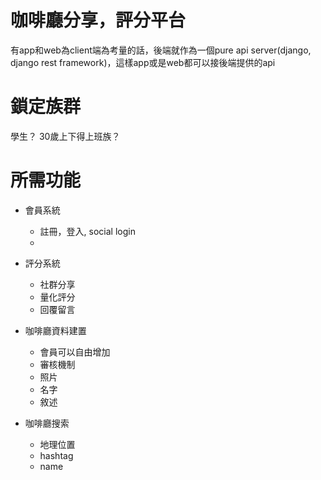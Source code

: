 # 咖啡廳分享，評分平台


有app和web為client端為考量的話，後端就作為一個pure api server(django, django rest framework)，這樣app或是web都可以接後端提供的api


# 鎖定族群

學生？ 30歲上下得上班族？


# 所需功能

 - 會員系統
    
    + 註冊，登入, social login
    + 
    
 - 評分系統

    + 社群分享
    + 量化評分
    + 回覆留言


 - 咖啡廳資料建置

    + 會員可以自由增加
    + 審核機制
    + 照片
    + 名字
    + 敘述
    
 - 咖啡廳搜索
 
    + 地理位置
    + hashtag
    + name
    
